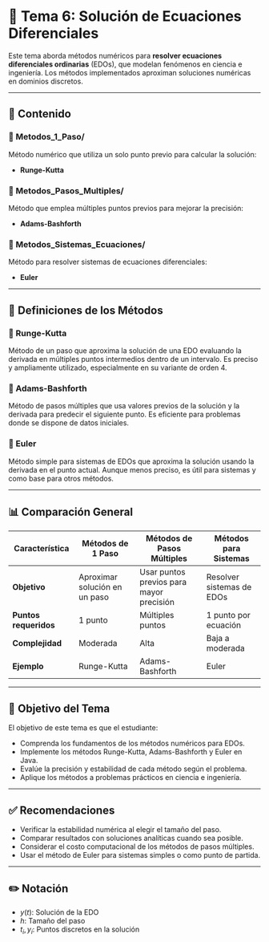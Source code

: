 # 📘 Tema 6: Solución de Ecuaciones Diferenciales

Este tema aborda métodos numéricos para **resolver ecuaciones diferenciales ordinarias** (EDOs), que modelan fenómenos en ciencia e ingeniería. Los métodos implementados aproximan soluciones numéricas en dominios discretos.

---

## 📂 Contenido

### 📁 Metodos_1_Paso/
Método numérico que utiliza un solo punto previo para calcular la solución:

- **Runge-Kutta**

### 📁 Metodos_Pasos_Multiples/
Método que emplea múltiples puntos previos para mejorar la precisión:

- **Adams-Bashforth**

### 📁 Metodos_Sistemas_Ecuaciones/
Método para resolver sistemas de ecuaciones diferenciales:

- **Euler**

---

## 📌 Definiciones de los Métodos

### 🔹 Runge-Kutta
Método de un paso que aproxima la solución de una EDO evaluando la derivada en múltiples puntos intermedios dentro de un intervalo. Es preciso y ampliamente utilizado, especialmente en su variante de orden 4.

### 🔹 Adams-Bashforth
Método de pasos múltiples que usa valores previos de la solución y la derivada para predecir el siguiente punto. Es eficiente para problemas donde se dispone de datos iniciales.

### 🔹 Euler
Método simple para sistemas de EDOs que aproxima la solución usando la derivada en el punto actual. Aunque menos preciso, es útil para sistemas y como base para otros métodos.

---

## 📊 Comparación General

| Característica       | Métodos de 1 Paso       | Métodos de Pasos Múltiples | Métodos para Sistemas |
|----------------------|-------------------------|----------------------------|-----------------------|
| **Objetivo**         | Aproximar solución en un paso | Usar puntos previos para mayor precisión | Resolver sistemas de EDOs |
| **Puntos requeridos**| 1 punto                 | Múltiples puntos           | 1 punto por ecuación  |
| **Complejidad**      | Moderada                | Alta                       | Baja a moderada       |
| **Ejemplo**          | Runge-Kutta             | Adams-Bashforth            | Euler                 |

---

## 🎯 Objetivo del Tema

El objetivo de este tema es que el estudiante:

- Comprenda los fundamentos de los métodos numéricos para EDOs.
- Implemente los métodos Runge-Kutta, Adams-Bashforth y Euler en Java.
- Evalúe la precisión y estabilidad de cada método según el problema.
- Aplique los métodos a problemas prácticos en ciencia e ingeniería.

---

## ✅ Recomendaciones

- Verificar la estabilidad numérica al elegir el tamaño del paso.
- Comparar resultados con soluciones analíticas cuando sea posible.
- Considerar el costo computacional de los métodos de pasos múltiples.
- Usar el método de Euler para sistemas simples o como punto de partida.

---

## ✏️ Notación

- $y(t)$: Solución de la EDO
- $h$: Tamaño del paso
- $t_i, y_i$: Puntos discretos en la solución
